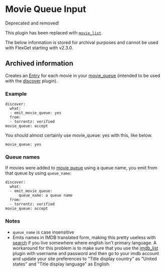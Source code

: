 # Movie Queue Input
<div class="alert alert-danger" role="alert">Deprecated and removed!
</div>

This plugin has been replaced with [`movie_list`](/Plugins/List/list_remove).

The below information is stored for archival purposes and cannot be used with FlexGet starting with v2.3.0.

## Archived information

Creates an [Entry](/Entry) for each movie in your [movie_queue](/Plugins/movie_queue) (intended to be used with the [discover](/Plugins/discover) plugin).

### Example
```
discover:
  what:
  - emit_movie_queue: yes
  from:
  - torrentz: verified
movie_queue: accept
```

You should almost certainly use movie_queue: yes with this, like below.

```
movie_queue: yes
```

### Queue names
If movies were added to [movie queue](/Plugins/movie_queue) using a queue name, you emit from that queue by using `queue_name`:
```
discover:
  what:
  - emit_movie_queue:
      queue_name: a queue name
  from:
  - torrentz: verified
movie_queue: accept
```

### Notes
 * `queue_name` is case insensitive
 * Emits names in IMDB translated form, making this pretty useless with [search](/Plugins/search) if you live somewhere where english isn't primary language. A workaround for this problem is to make sure that you use the [imdb_list](/Plugins/imdb_list) plugin with username and password and then go to your imdb account and update your site preferences to "Title display country" as "United states" and "Title display language" as English.